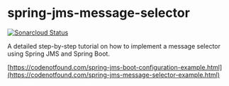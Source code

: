 # spring-jms-message-selector

[![Sonarcloud Status](https://sonarcloud.io/api/project_badges/measure?project=com.codenotfound%3Aspring-jms-activemq-message-selector&metric=alert_status)](https://sonarcloud.io/dashboard?id=com.codenotfound%3Aspring-jms-activemq-message-selector)

A detailed step-by-step tutorial on how to implement a message selector using Spring JMS and Spring Boot.

[https://codenotfound.com/spring-jms-boot-configuration-example.html](https://codenotfound.com/spring-jms-message-selector-example.html)
